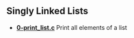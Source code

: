 ## Singly Linked Lists

- **[0-print_list.c](https://github.com/vlldnt/holbertonschool-low_level_programming/blob/main/singly_linked_lists/0-print_listy.c)** Print all elements of a list
